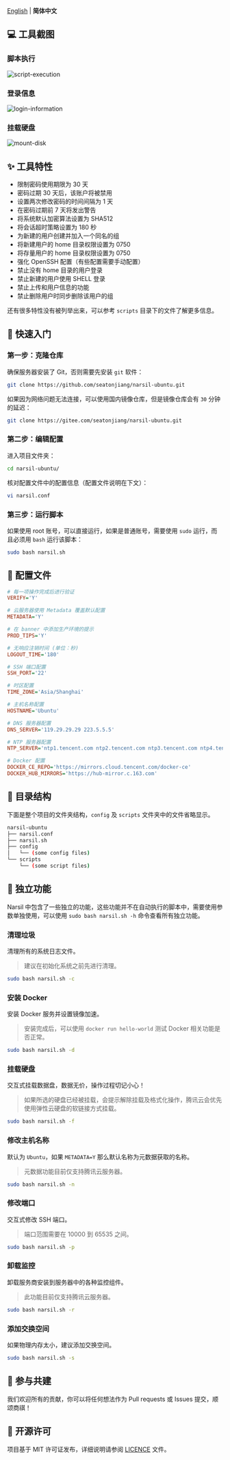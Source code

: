 [English](README.md) | **简体中文**

## 💻 工具截图

### 脚本执行

![script-execution](.github/script-execution.png)

### 登录信息

![login-information](.github/login-information.png)

### 挂载硬盘

![mount-disk](.github/mount-disk.png)

## ✨ 工具特性

-   限制密码使用期限为 30 天
-   密码过期 30 天后，该账户将被禁用
-   设置两次修改密码的时间间隔为 1 天
-   在密码过期前 7 天将发出警告
-   将系统默认加密算法设置为 SHA512
-   将会话超时策略设置为 180 秒
-   为新建的用户创建并加入一个同名的组
-   将新建用户的 home 目录权限设置为 0750
-   将存量用户的 home 目录权限设置为 0750
-   强化 OpenSSH 配置（有些配置需要手动配置）
-   禁止没有 home 目录的用户登录
-   禁止新建的用户使用 SHELL 登录
-   禁止上传和用户信息的功能
-   禁止删除用户时同步删除该用户的组

还有很多特性没有被列举出来，可以参考 `scripts` 目录下的文件了解更多信息。

## 🚀 快速入门

### 第一步：克隆仓库

确保服务器安装了 Git，否则需要先安装 `git` 软件：

```bash
git clone https://github.com/seatonjiang/narsil-ubuntu.git
```

如果因为网络问题无法连接，可以使用国内镜像仓库，但是镜像仓库会有 `30` 分钟的延迟：

```bash
git clone https://gitee.com/seatonjiang/narsil-ubuntu.git
```

### 第二步：编辑配置

进入项目文件夹：

```bash
cd narsil-ubuntu/
```

核对配置文件中的配置信息（配置文件说明在下文）：

```bash
vi narsil.conf
```

### 第三步：运行脚本

如果使用 root 账号，可以直接运行，如果是普通账号，需要使用 `sudo` 运行，而且必须用 `bash` 运行该脚本：

```bash
sudo bash narsil.sh
```

## 📝 配置文件

```ini
# 每一项操作完成后进行验证
VERIFY='Y'

# 云服务器使用 Metadata 覆盖默认配置
METADATA='Y'

# 在 banner 中添加生产环境的提示
PROD_TIPS='Y'

# 无响应注销时间 (单位：秒)
LOGOUT_TIME='180'

# SSH 端口配置
SSH_PORT='22'

# 时区配置
TIME_ZONE='Asia/Shanghai'

# 主机名称配置
HOSTNAME='Ubuntu'

# DNS 服务器配置
DNS_SERVER='119.29.29.29 223.5.5.5'

# NTP 服务器配置
NTP_SERVER='ntp1.tencent.com ntp2.tencent.com ntp3.tencent.com ntp4.tencent.com ntp5.tencent.com'

# Docker 配置
DOCKER_CE_REPO='https://mirrors.cloud.tencent.com/docker-ce'
DOCKER_HUB_MIRRORS='https://hub-mirror.c.163.com'
```

## 📂 目录结构

下面是整个项目的文件夹结构，`config` 及 `scripts` 文件夹中的文件省略显示。

```bash
narsil-ubuntu
├── narsil.conf
├── narsil.sh
├── config
│   └── (some config files)
└── scripts
    └── (some script files)
```

## 🔨 独立功能

Narsil 中包含了一些独立的功能，这些功能并不在自动执行的脚本中，需要使用参数单独使用，可以使用 `sudo bash narsil.sh -h` 命令查看所有独立功能。

### 清理垃圾

清理所有的系统日志文件。

> 建议在初始化系统之前先进行清理。

```bash
sudo bash narsil.sh -c
```

### 安装 Docker

安装 Docker 服务并设置镜像加速。

> 安装完成后，可以使用 `docker run hello-world` 测试 Docker 相关功能是否正常。

```bash
sudo bash narsil.sh -d
```

### 挂载硬盘

交互式挂载数据盘，数据无价，操作过程切记小心！

> 如果所选的硬盘已经被挂载，会提示解除挂载及格式化操作，腾讯云会优先使用弹性云硬盘的软链接方式挂载。

```bash
sudo bash narsil.sh -f
```

### 修改主机名称

默认为 `Ubuntu`，如果 `METADATA=Y` 那么默认名称为元数据获取的名称。

> 元数据功能目前仅支持腾讯云服务器。

```bash
sudo bash narsil.sh -n
```

### 修改端口

交互式修改 SSH 端口。

> 端口范围需要在 10000 到 65535 之间。

```bash
sudo bash narsil.sh -p
```

### 卸载监控

卸载服务商安装到服务器中的各种监控组件。

> 此功能目前仅支持腾讯云服务器。

```bash
sudo bash narsil.sh -r
```

### 添加交换空间

如果物理内存太小，建议添加交换空间。

```bash
sudo bash narsil.sh -s
```

## 🤝 参与共建

我们欢迎所有的贡献，你可以将任何想法作为 Pull requests 或 Issues 提交，顺颂商祺！

## 📃 开源许可

项目基于 MIT 许可证发布，详细说明请参阅 [LICENCE](https://github.com/seatonjiang/narsil-ubuntu/blob/main/LICENSE) 文件。
